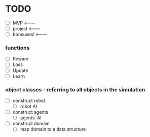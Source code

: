 # TODO 
  - [ ] MVP <--- 
  - [ ] project <--- 
  - [ ] bonsuses! <--- 
  
### functions
  - [ ] Reward
  - [ ] Loss
  - [ ] Update
  - [ ] Learn

### object classes - referring to all objects in the simulation
  - [ ] construct robot
    - [ ] robot AI
  - [ ] construct agents
    - [ ] agents' AI
  - [ ] construct domain
    - [ ] map domain to a data structure
